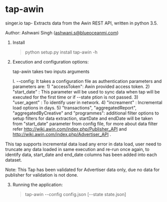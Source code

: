 # tap-awin

singer.io tap- Extracts data from the Awin REST API, written in python 3.5.

Author: Ashwani Singh (ashwani.s@blueoceanmi.com)


1. Install

    >python setup.py install 
    >tap-awin -h

2. Execution and configuration options:

    tap-awin takes two inputs arguments
     
     I. --config:  It takes a configuration file as authentication parameters and parameters are:
        1) "accessToken": Awin provided access token.
        2) "start_date" : This parameter will be used to sync data when tap will be executed for the first time or if --state ption is not 		   passed.
	3) "user_agent" : To identify user in network.
        4) "increament" : Incremental load options in days.
	5) "transactions", "aggregatedReport", "aggregatedByCreative" and "programmes": additional filter options to setup filters for data extraction, startDate and endDate will be taken from "start_date" parameter from config file, for more about data filter refer http://wiki.awin.com/index.php/Publisher_API and http://wiki.awin.com/index.php/Advertiser_API .

This tap supports incremental data load any error in data load, user need to truncate any data loaded in same execution and re-run once again, to identify data, start_date and end_date columns has been added into each dataset.

Note: This Tap has been validated for Advertiser data only, due no data for publisher for validation is not done. 

    
3. Running the application:
    > tap-awin  --config config.json  [--state  state.json]

